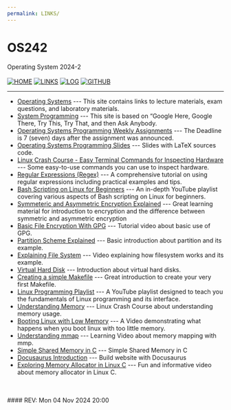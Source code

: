 ```yaml
---
permalink: LINKS/
---
```


#  OS242
Operating System 2024-2
<br>
<br>
[![HOME](https://img.shields.io/badge/Home--green.svg)](https://naufal-ramadhan.github.io/os242/)
[![LINKS](https://img.shields.io/badge/Links--aqua.svg)](https://naufal-ramadhan.github.io/os242/LINKS)
[![LOG](https://img.shields.io/badge/Log--eba434.svg)](https://naufal-ramadhan.github.io/os242/TXT/mylog.txt)
[![GITHUB](https://img.shields.io/badge/Github--white.svg?logo=github)](https://github.com/naufal-ramadhan/os242)
<hr>

* [Operating Systems](https://os.vlsm.org/) ---
  This site contains links to lecture materials, exam questions, and laboratory materials.
* [System Programming](https://sp.vlsm.org/) ---
  This site is based on “Google Here, Google There, Try This, Try That, and then Ask Anybody.
* [Operating Systems Programming Weekly Assignments](https://demos.vlsm.org/) ---
  The Deadline is 7 (seven) days after the assignment was announced.
* [Operating Systems Programming Slides](https://docos.vlsm.org/) ---
  Slides with LaTeX sources code.
* [Linux Crash Course - Easy Terminal Commands for Inspecting Hardware](https://youtu.be/oGyJr-iUwt8?si=59V2boc0XfmlFekg) ---
  Some easy-to-use commands you can use to inspect hardware.
* [Regular Expressions (Regex)](https://youtu.be/sa-TUpSx1JA?si=pFDRdlo5IeeuX58d) ---
  A comprehensive tutorial on using regular expressions including practical examples and tips.
* [Bash Scripting on Linux for Beginners](https://youtube.com/playlist?list=PLT98CRl2KxKGj-VKtApD8-zCqSaN2mD4w&si=jmZQBQ5nPixgrH6n) --- 
  An in-depth YouTube playlist covering various aspects of Bash scripting on Linux for beginners.
* [Symmeteric and Asymmetric Encryption Explained](https://www.youtube.com/watch?v=o_g-M7UBqI8) ---
  Great learning material for introduction to encryption and the difference between symmetric and asymmetric encryption
* [Basic File Encryption With GPG](https://youtu.be/DMGIlj7u7Eo?si=nOpjUSHcgrgj4MSe) ---
  Tutorial video about basic use of GPG.
* [Partition Scheme Explained](https://www.youtube.com/watch?v=vMB8uyosdOA) ---
  Basic introduction about partition and its example.
* [Explaining File System](https://www.youtube.com/watch?v=_h30HBYxtws) ---
  Video explaining how filesystem works and its example.
* [Virtual Hard Disk](https://www.youtube.com/watch?v=tTBt7_aACPI) ---
  Introduction about virtual hard disks.
* [Creating a simple Makefile](https://youtu.be/_r7i5X0rXJk?si=iW8sga0Sy_Lw3NSl) ---
  Great introduction to create your very first Makefile.
* [Linux Programming Playlist](https://youtube.com/playlist?list=PLysdvSvCcUhbrU3HhGhfQVbhjnN9GXCq4&si=HzqXJKVFn0UHiHKm) ---
  A YouTube playlist designed to teach you the fundamentals of Linux programming and its interface.
* [Understanding Memory](https://youtu.be/XTMyJ5l0GLg?si=BQsTzx-KXXVXqcFg) ---
  Linux Crash Course about understanding memory usage.
* [Booting Linux with Low Memory](https://youtu.be/obRacKML3vA?si=PRd8WTmzVqciPRDx) ---
  A Video demonstrating what happens when you boot linux with too little memory.
* [Understanding mmap](https://www.youtube.com/watch?v=8hVLcyBkSXY) ---
  Learning Video about memory mapping with mmp.
* [Simple Shared Memory in C](https://www.youtube.com/watch?v=rPV6b8BUwxM) ---
  Simple Shared Memory in C
* [Docusaurus Introduction](https://www.youtube.com/watch?v=xKOhIJQi84w) --- 
  Build website with Docusaurus
* [Exploring Memory Allocator in Linux C](https://youtu.be/c7xf5dvUb_Q?si=LXGCzQsAPhO_pMfb) ---
  Fun and informative video about memory allocator in Linux C.


<br>
<br>
#### REV: Mon 04 Nov 2024 20:00
